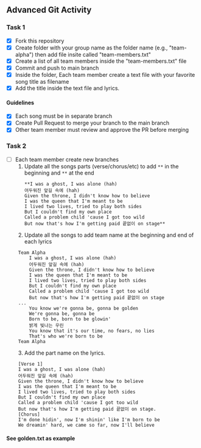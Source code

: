 ## Advanced Git Activity

### Task 1

- [x] Fork this repository
- [x] Create folder with your group name as the folder name (e.g., "team-alpha") then add file insite called "team-members.txt"
- [x] Create a list of all team members inside the "team-members.txt" file
- [x] Commit and push to main branch
- [x] Inside the folder, Each team member create a text file with your favorite song title as filename
- [x] Add the title inside the text file and lyrics.

#### Guidelines

- [x] Each song must be in separate branch
- [x] Create Pull Request to merge your branch to the main branch
- [x] Other team member must review and approve the PR before merging

### Task 2

- [ ] Each team member create new branches
  1.  Update all the songs parts (verse/chorus/etc) to add `**` in the beginning and `**` at the end
      ```
      **I was a ghost, I was alone (hah)
      어두워진 앞길 속에 (hah)
      Given the throne, I didn't know how to believe
      I was the queen that I'm meant to be
      I lived two lives, tried to play both sides
      But I couldn't find my own place
      Called a problem child 'cause I got too wild
      But now that's how I'm getting paid 끝없이 on stage**
      ```
  2.  Update all the songs to add team name at the beginning and end of each lyrics
  ```
   Team Alpha
       I was a ghost, I was alone (hah)
       어두워진 앞길 속에 (hah)
       Given the throne, I didn't know how to believe
       I was the queen that I'm meant to be
       I lived two lives, tried to play both sides
       But I couldn't find my own place
       Called a problem child 'cause I got too wild
       But now that's how I'm getting paid 끝없이 on stage
   ...
       You know we're gonna be, gonna be golden
       We're gonna be, gonna be
       Born to be, born to be glowin'
       밝게 빛나는 우린
       You know that it's our time, no fears, no lies
       That's who we're born to be
   Team Alpha
  ```
  3.  Add the part name on the lyrics.
  ```
   [Verse 1]
   I was a ghost, I was alone (hah)
   어두워진 앞길 속에 (hah)
   Given the throne, I didn't know how to believe
   I was the queen that I'm meant to be
   I lived two lives, tried to play both sides
   But I couldn't find my own place
   Called a problem child 'cause I got too wild
   But now that's how I'm getting paid 끝없이 on stage.
   [Chorus]
   I'm done hidin', now I'm shinin' like I'm born to be
   We dreamin' hard, we came so far, now I'll believe
  ```

#### See golden.txt as example
